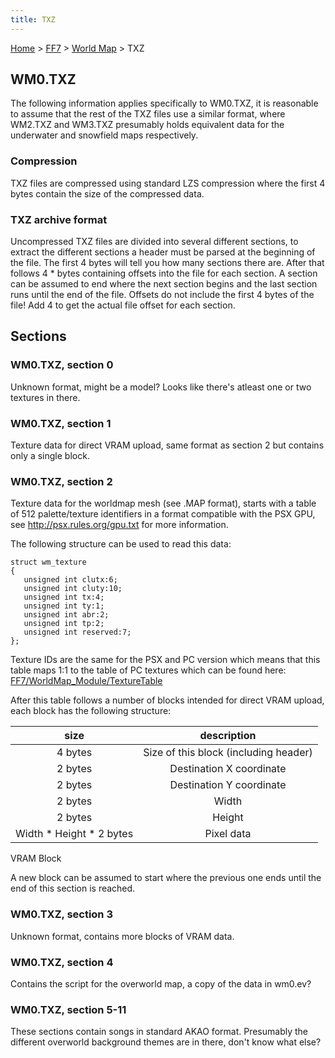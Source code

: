 ```yaml
---
title: TXZ
---
```


[Home](../../index.md) > [FF7](../../FF7.md) > [World Map](../World_Map.md) > TXZ

## WM0.TXZ

The following information applies specifically to WM0.TXZ, it is reasonable to assume that the rest of the TXZ files use a similar format, where WM2.TXZ and WM3.TXZ presumably holds equivalent data for the underwater and snowfield maps respectively.

### Compression

TXZ files are compressed using standard LZS compression where the first 4 bytes contain the size of the compressed data.

### TXZ archive format

Uncompressed TXZ files are divided into several different sections, to extract the different sections a header must be parsed at the beginning of the file. The first 4 bytes will tell you how many sections there are. After that follows 4 \* <number of sections> bytes containing offsets into the file for each section. A section can be assumed to end where the next section begins and the last section runs until the end of the file. Offsets do not include the first 4 bytes of the file! Add 4 to get the actual file offset for each section.

## Sections

### WM0.TXZ, section 0

Unknown format, might be a model? Looks like there's atleast one or two textures in there.

### WM0.TXZ, section 1

Texture data for direct VRAM upload, same format as section 2 but contains only a single block.

### WM0.TXZ, section 2

Texture data for the worldmap mesh (see .MAP format), starts with a table of 512 palette/texture identifiers in a format compatible with the PSX GPU, see <http://psx.rules.org/gpu.txt> for more information.

The following structure can be used to read this data:

`struct wm_texture`  
`{`  
`   unsigned int clutx:6;`  
`   unsigned int cluty:10;`  
`   unsigned int tx:4;`  
`   unsigned int ty:1;`  
`   unsigned int abr:2;`  
`   unsigned int tp:2;`  
`   unsigned int reserved:7;`  
`};`

Texture IDs are the same for the PSX and PC version which means that this table maps 1:1 to the table of PC textures which can be found here: [FF7/WorldMap\_Module/TextureTable](../WorldMap_Module/TextureTable.md)

After this table follows a number of blocks intended for direct VRAM upload, each block has the following structure:

|            size            |              description              |
|:--------------------------:|:-------------------------------------:|
|          4 bytes           | Size of this block (including header) |
|          2 bytes           |       Destination X coordinate        |
|          2 bytes           |       Destination Y coordinate        |
|          2 bytes           |                 Width                 |
|          2 bytes           |                Height                 |
| Width \* Height \* 2 bytes |              Pixel data               |

VRAM Block

A new block can be assumed to start where the previous one ends until the end of this section is reached.

### WM0.TXZ, section 3

Unknown format, contains more blocks of VRAM data.

### WM0.TXZ, section 4

Contains the script for the overworld map, a copy of the data in wm0.ev?

### WM0.TXZ, section 5-11

These sections contain songs in standard AKAO format. Presumably the different overworld background themes are in there, don't know what else?
